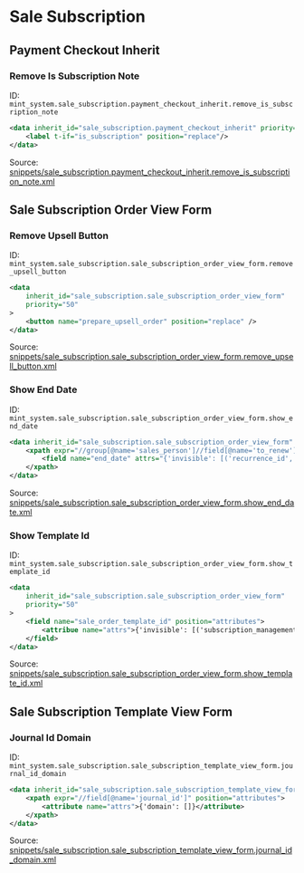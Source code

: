 # Sale Subscription

## Payment Checkout Inherit

### Remove Is Subscription Note

ID: `mint_system.sale_subscription.payment_checkout_inherit.remove_is_subscription_note`

```xml
<data inherit_id="sale_subscription.payment_checkout_inherit" priority="50">
    <label t-if="is_subscription" position="replace"/>
</data>

```

Source: [snippets/sale_subscription.payment_checkout_inherit.remove_is_subscription_note.xml](https://github.com/Mint-System/Odoo-Build/tree/main/snippets/sale_subscription.payment_checkout_inherit.remove_is_subscription_note.xml)

## Sale Subscription Order View Form

### Remove Upsell Button

ID: `mint_system.sale_subscription.sale_subscription_order_view_form.remove_upsell_button`

```xml
<data
    inherit_id="sale_subscription.sale_subscription_order_view_form"
    priority="50"
>
    <button name="prepare_upsell_order" position="replace" />
</data>

```

Source: [snippets/sale_subscription.sale_subscription_order_view_form.remove_upsell_button.xml](https://github.com/Mint-System/Odoo-Build/tree/main/snippets/sale_subscription.sale_subscription_order_view_form.remove_upsell_button.xml)

### Show End Date

ID: `mint_system.sale_subscription.sale_subscription_order_view_form.show_end_date`

```xml
<data inherit_id="sale_subscription.sale_subscription_order_view_form" priority="50">
    <xpath expr="//group[@name='sales_person']//field[@name='to_renew']" position="before">
        <field name="end_date" attrs="{'invisible': [('recurrence_id', '=', False)]}"/>
    </xpath>
</data>

```

Source: [snippets/sale_subscription.sale_subscription_order_view_form.show_end_date.xml](https://github.com/Mint-System/Odoo-Build/tree/main/snippets/sale_subscription.sale_subscription_order_view_form.show_end_date.xml)

### Show Template Id

ID: `mint_system.sale_subscription.sale_subscription_order_view_form.show_template_id`

```xml
<data
    inherit_id="sale_subscription.sale_subscription_order_view_form"
    priority="50"
>
    <field name="sale_order_template_id" position="attributes">
        <attribue name="attrs">{'invisible': [('subscription_management', '=', 'upsell')]}</attribue>
    </field>
</data>

```

Source: [snippets/sale_subscription.sale_subscription_order_view_form.show_template_id.xml](https://github.com/Mint-System/Odoo-Build/tree/main/snippets/sale_subscription.sale_subscription_order_view_form.show_template_id.xml)

## Sale Subscription Template View Form

### Journal Id Domain

ID: `mint_system.sale_subscription.sale_subscription_template_view_form.journal_id_domain`

```xml
<data inherit_id="sale_subscription.sale_subscription_template_view_form" priority="50">
    <xpath expr="//field[@name='journal_id']" position="attributes">
        <attribute name="attrs">{'domain': []}</attribute>
    </xpath>
</data>

```

Source: [snippets/sale_subscription.sale_subscription_template_view_form.journal_id_domain.xml](https://github.com/Mint-System/Odoo-Build/tree/main/snippets/sale_subscription.sale_subscription_template_view_form.journal_id_domain.xml)
